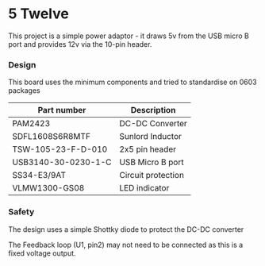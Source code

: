 # 5 Twelve

This project is a simple power adaptor - it draws 5v from the USB micro B port and provides 12v via the 10-pin header.

### Design

This board uses the minimum components and tried to standardise on 0603 packages

|Part number        |Description        |
|-------------------|-------------------|
|PAM2423            |DC-DC Converter    |
|SDFL1608S6R8MTF    |Sunlord Inductor   |
|TSW-105-23-F-D-010 |2x5 pin header     |
|USB3140-30-0230-1-C|USB Micro B port   |
|SS34-E3/9AT        |Circuit protection |
|VLMW1300-GS08      |LED indicator      |

### Safety
The design uses a simple Shottky diode to protect the DC-DC converter

The Feedback loop (U1, pin2) may not need to be connected as this is a fixed voltage output.
